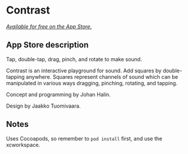 # Contrast

_[Available for free on the App Store.](https://itunes.apple.com/us/app/contrast-playground-for-sound/id1019176648?l=fi&ls=1&mt=8)_

## App Store description

Tap, double-tap, drag, pinch, and rotate to make sound.

Contrast is an interactive playground for sound. Add squares by double-tapping anywhere. Squares represent channels of sound which can be manipulated in various ways dragging, pinching, rotating, and tapping.

Concept and programming by Johan Halin.

Design by Jaakko Tuomivaara.

## Notes

Uses Cocoapods, so remember to `pod install` first, and use the xcworkspace.
